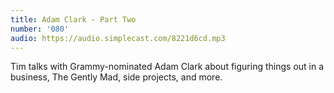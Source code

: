 ```yaml
---
title: Adam Clark - Part Two
number: '080'
audio: https://audio.simplecast.com/8221d6cd.mp3
---
```

Tim talks with Grammy-nominated Adam Clark about figuring things out in a business, The Gently Mad, side projects, and more.
